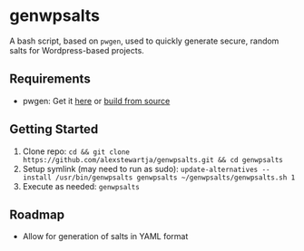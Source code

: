# genwpsalts
A bash script, based on `pwgen`, used to quickly generate secure, random salts for Wordpress-based projects.

## Requirements
- pwgen: Get it [here](http://sourceforge.net/projects/pwgen) or [build from source](https://github.com/jbernard/pwgen)

## Getting Started
1. Clone repo: `cd && git clone https://github.com/alexstewartja/genwpsalts.git && cd genwpsalts`
2. Setup symlink (may need to run as sudo): `update-alternatives --install /usr/bin/genwpsalts genwpsalts ~/genwpsalts/genwpsalts.sh 1`
3. Execute as needed: `genwpsalts`

## Roadmap
- Allow for generation of salts in YAML format
